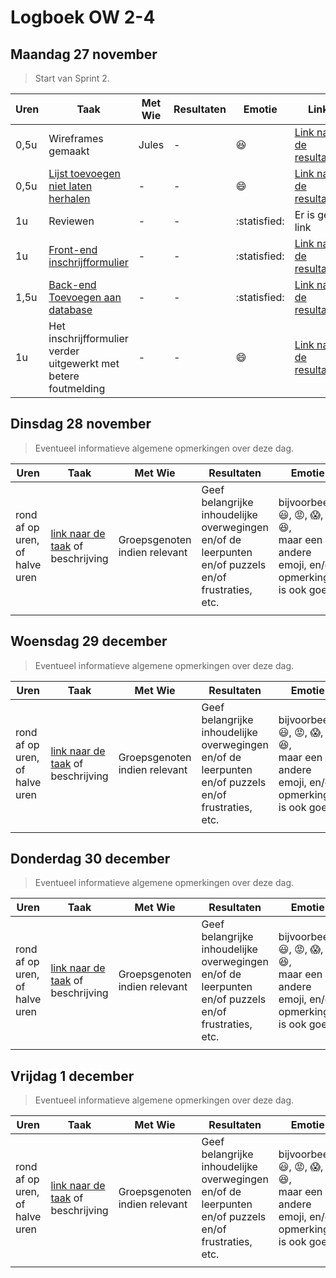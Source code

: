 # Logboek OW 2-4

## Maandag 27 november

>  Start van Sprint 2.

| Uren | Taak | Met Wie | Resultaten | Emotie | Link |
|---|---|---|---|---|---|
| 0,5u | Wireframes gemaakt | Jules | - | :satisfied: | [Link naar de resultaten](https://www.figma.com/file/c7pgWewD00NcuqAtuVBeqH/Xtend?type=design&node-id=0-1&mode=design&t=9E2jbNsMaSboL0TD-0) |
| 0,5u | [Lijst toevoegen niet laten herhalen](https://github.com/HANICA-DWA/project-sep23-nyala/issues/89) | - | - | :smile: | [Link naar de resultaten](https://github.com/HANICA-DWA/project-sep23-nyala/commit/4e06867e786c514ca5c4fdce3455754a27a2de30) |
| 1u | Reviewen | - | - | :statisfied: | Er is geen link |
| 1u | [Front-end inschrijfformulier](https://github.com/HANICA-DWA/project-sep23-nyala/issues/31) | - | - | :statisfied: | [Link naar de resultaten](https://github.com/HANICA-DWA/project-sep23-nyala/commit/b81731f9c7c3cf696475e30783ec5e8615b3bb75) |
| 1,5u | [Back-end Toevoegen aan database](https://github.com/HANICA-DWA/project-sep23-nyala/issues/30) | - | - | :statisfied: | [Link naar de resultaten](https://github.com/HANICA-DWA/project-sep23-nyala/commit/a6c4867031bc4d16864f8b0cfea46820b9d34670) |
| 1u | Het inschrijfformulier verder uitgewerkt met betere foutmelding | - | - | :smile: | [Link naar de resultaten](https://github.com/HANICA-DWA/project-sep23-nyala/commit/bcce23b6607a5cd8a2eda130c2a6bfc5dba2f505) |


## Dinsdag 28 november

> Eventueel informatieve algemene opmerkingen over deze dag.

| Uren | Taak | Met Wie | Resultaten | Emotie | Link |
|---|---|---|---|---|---|
| rond af op uren, of halve uren | [link naar de taak](https://github.com/link-naar-de-taak) of beschrijving | Groepsgenoten indien relevant | Geef belangrijke inhoudelijke overwegingen en/of de leerpunten en/of puzzels en/of frustraties, etc.  |bijvoorbeeld <br />:smiley:, :rage:, :scream:, of :satisfied:, <br />maar een andere emoji, en/of opmerking is ook goed | [link naar de resultaten](https://github.com/link-naar-de-commit) |
| | | | | | |

## Woensdag 29 december

> Eventueel informatieve algemene opmerkingen over deze dag.

| Uren | Taak | Met Wie | Resultaten | Emotie | Link |
|---|---|---|---|---|---|
| rond af op uren, of halve uren | [link naar de taak](https://github.com/link-naar-de-taak) of beschrijving | Groepsgenoten indien relevant | Geef belangrijke inhoudelijke overwegingen en/of de leerpunten en/of puzzels en/of frustraties, etc.  |bijvoorbeeld <br />:smiley:, :rage:, :scream:, of :satisfied:, <br />maar een andere emoji, en/of opmerking is ook goed | [link naar de resultaten](https://github.com/link-naar-de-commit) |
| | | | | | |

## Donderdag 30 december

> Eventueel informatieve algemene opmerkingen over deze dag.

| Uren | Taak | Met Wie | Resultaten | Emotie | Link |
|---|---|---|---|---|---|
| rond af op uren, of halve uren | [link naar de taak](https://github.com/link-naar-de-taak) of beschrijving | Groepsgenoten indien relevant | Geef belangrijke inhoudelijke overwegingen en/of de leerpunten en/of puzzels en/of frustraties, etc.  |bijvoorbeeld <br />:smiley:, :rage:, :scream:, of :satisfied:, <br />maar een andere emoji, en/of opmerking is ook goed | [link naar de resultaten](https://github.com/link-naar-de-commit) |
| | | | | | |



## Vrijdag 1 december

> Eventueel informatieve algemene opmerkingen over deze dag.

| Uren | Taak | Met Wie | Resultaten | Emotie | Link |
|---|---|---|---|---|---|
| rond af op uren, of halve uren | [link naar de taak](https://github.com/link-naar-de-taak) of beschrijving | Groepsgenoten indien relevant | Geef belangrijke inhoudelijke overwegingen en/of de leerpunten en/of puzzels en/of frustraties, etc.  |bijvoorbeeld <br />:smiley:, :rage:, :scream:, of :satisfied:, <br />maar een andere emoji, en/of opmerking is ook goed | [link naar de resultaten](https://github.com/link-naar-de-commit) |
| | | | | | |
